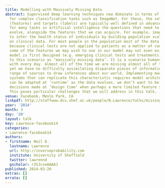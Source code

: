 ```yaml
---
title: Modelling with Massively Missing Data
abstract: Supervised deep learning techniques now dominate in terms of performance
  for complex classification tasks such as ImageNet. For these, the set of inputs
  (features) and targets (labels) are typically well defined in advance. However,
  for many tasks in artificial intelligence the questions that need to be answered
  evolve, alongside the features that we can acquire. For example, imagine we wish
  to infer the health status of individuals by building population scale models based
  on clinical data. For most people in the population most of the data will be missing
  because clinical tests are not applied to patients as a matter of course. Indeed,
  some of the features we may wish to use in our model may not even exist when our
  model is first designed (e.g. emerging clinical tests and treatments). We refer
  to this scenario as ’massively missing data’. It is a scenario humans are faced
  with every day. Almost all of the time we are missing almost all of the data. And
  yet we have no difficulty assimilating disparate pieces of information from a wide
  range of sources to draw inferences about our world. Implementing machine learning
  systems that can replicate this characteristic requires model architectures that
  can be adapted at ’runtime’ as the data evolves, we don’t want to be limited by
  decisions made at ’design time’ when perhaps a more limited feature set existed.
  This poses particular challenges that we will address in this talk.
venue: Facebook, Menlo Park, CA
linkpdf: http://staffwww.dcs.shef.ac.uk/people/N.Lawrence/talks/missing_facebook14.pdf
year: '2014'
month: 3
day: '20'
layout: talk
key: Lawrence-facebook14
categories:
- Lawrence-facebook14
authors:
- firstname: Neil D.
  lastname: Lawrence
  url: http://inverseprobability.com
  institute: University of Sheffield
  twitter: lawrennd
  gscholar: r3SJcvoAAAAJ
published: 2014-03-20
extras: []
errata: []
---
```

